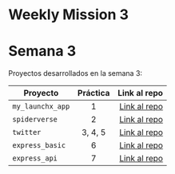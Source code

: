 # Weekly Mission 3


# Semana 3 

Proyectos desarrollados en la semana 3:

| Proyecto | Práctica | Link al repo |
| ------------- |:-------------:| -----:|
|`my_launchx_app`|1|[Link al repo](https://github.com/Hisahito/launchx_app.git)|
|`spiderverse`|2|[Link al repo](https://github.com/Hisahito/spiderverse)|
|`twitter`|3, 4, 5|[Link al repo](https://github.com/Hisahito/twitter)|
|`express_basic`|6|[Link al repo](https://github.com/Hisahito/express_basic)|
|`express_api`|7|[Link al repo](soon)|
